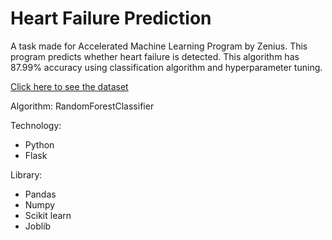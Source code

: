 # Heart Failure Prediction

A task made for Accelerated Machine Learning Program by Zenius. This program predicts whether heart failure is detected. This algorithm has 87.99% accuracy using classification algorithm and hyperparameter tuning.

[Click here to see the dataset](https://www.kaggle.com/datasets/fedesoriano/heart-failure-prediction)

Algorithm: RandomForestClassifier

Technology:
- Python
- Flask

Library:
- Pandas
- Numpy
- Scikit learn
- Joblib
